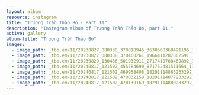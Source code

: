 ```yaml
---
layout: album
resource: instagram
title: "Trương Trần Thảo Bo - Part 11"
description: "Instagram album of Trương Trần Thảo Bo, part 11."
active: gallery
album-title: "Trương Trần Thảo Bo"
images:
  - image_path: _tbo.em/11/20230827_080338_370018945_3630668360491195_3885370063605644687_n.jpg
  - image_path: _tbo.em/11/20230827_080338_370460261_1966411287062591_3543554409282486775_n.jpg
  - image_path: _tbo.em/11/20230829_130436_501932911_2717410788469892_3599871683908112562_n.jpg
  - image_path: _tbo.em/11/20240817_121502_455784690_871752481511664_1337909947474277964_n.jpg
  - image_path: _tbo.em/11/20240817_121502_469958408_18291114865233292_2841718354617249593_n.jpg
  - image_path: _tbo.em/11/20240817_121502_470032158_18291114877233292_5565383907625890224_n.jpg
  - image_path: _tbo.em/11/20240817_121502_470139169_18291114880233292_8608651173154857784_n.jpg
---
```

